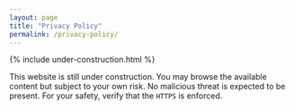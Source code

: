 ```yaml
---
layout: page
title: "Privacy Policy"
permalink: /privacy-policy/
---
```



{% include under-construction.html %}

This website is still under construction. You may browse the available content but subject to your own risk. No malicious threat is expected to be present. For your safety, verify that the `HTTPS` is enforced.
